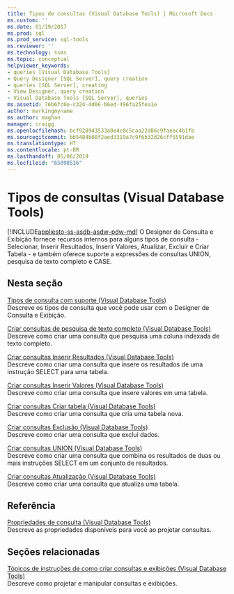 ```yaml
---
title: Tipos de consultas (Visual Database Tools) | Microsoft Docs
ms.custom: ''
ms.date: 01/19/2017
ms.prod: sql
ms.prod_service: sql-tools
ms.reviewer: ''
ms.technology: ssms
ms.topic: conceptual
helpviewer_keywords:
- queries [Visual Database Tools]
- Query Designer [SQL Server], query creation
- queries [SQL Server], creating
- View Designer, query creation
- Visual Database Tools [SQL Server], queries
ms.assetid: 76b6fc0e-c324-4d66-b6ed-496fa25fea1e
author: markingmyname
ms.author: maghan
manager: craigg
ms.openlocfilehash: bcf928943533a0e4c0c5caa22d86c9faeac4b1fb
ms.sourcegitcommit: bb5484b08f2aed3319a7c9f6b32d26cff5591dae
ms.translationtype: HT
ms.contentlocale: pt-BR
ms.lasthandoff: 05/06/2019
ms.locfileid: "65098516"
---
```

# <a name="types-of-queries-visual-database-tools"></a>Tipos de consultas (Visual Database Tools)
[!INCLUDE[appliesto-ss-asdb-asdw-pdw-md](../../includes/appliesto-ss-asdb-asdw-pdw-md.md)]
O Designer de Consulta e Exibição fornece recursos internos para alguns tipos de consulta - Selecionar, Inserir Resultados, Inserir Valores, Atualizar, Excluir e Criar Tabela - e também oferece suporte a expressões de consultas UNION, pesquisa de texto completo e CASE.  
  
## <a name="in-this-section"></a>Nesta seção  
[Tipos de consulta com suporte &#40;Visual Database Tools&#41;](../../ssms/visual-db-tools/supported-query-types-visual-database-tools.md)  
Descreve os tipos de consulta que você pode usar com o Designer de Consulta e Exibição.  
  
[Criar consultas de pesquisa de texto completo &#40;Visual Database Tools&#41;](../../ssms/visual-db-tools/create-full-text-search-queries-visual-database-tools.md)  
Descreve como criar uma consulta que pesquisa uma coluna indexada de texto completo.  
  
[Criar consultas Inserir Resultados &#40;Visual Database Tools&#41;](../../ssms/visual-db-tools/create-insert-results-queries-visual-database-tools.md)  
Descreve como criar uma consulta que insere os resultados de uma instrução SELECT para uma tabela.  
  
[Criar consultas Inserir Valores &#40;Visual Database Tools&#41;](../../ssms/visual-db-tools/create-insert-values-queries-visual-database-tools.md)  
Descreve como criar uma consulta que insere valores em uma tabela.  
  
[Criar consultas Criar tabela &#40;Visual Database Tools&#41;](../../ssms/visual-db-tools/create-make-table-queries-visual-database-tools.md)  
Descreve como criar uma consulta que cria uma tabela nova.  
  
[Criar consultas Exclusão &#40;Visual Database Tools&#41;](../../ssms/visual-db-tools/create-delete-queries-visual-database-tools.md)  
Descreve como criar uma consulta que exclui dados.  
  
[Criar consultas UNION &#40;Visual Database Tools&#41;](../../ssms/visual-db-tools/create-union-queries-visual-database-tools.md)  
Descreve como criar uma consulta que combina os resultados de duas ou mais instruções SELECT em um conjunto de resultados.  
  
[Criar consultas Atualização &#40;Visual Database Tools&#41;](../../ssms/visual-db-tools/create-update-queries-visual-database-tools.md)  
Descreve como criar uma consulta que atualiza uma tabela.  
  
## <a name="reference"></a>Referência  
[Propriedades de consulta &#40;Visual Database Tools&#41;](../../ssms/visual-db-tools/query-properties-visual-database-tools.md)  
Descreve as propriedades disponíveis para você ao projetar consultas.  
  
## <a name="related-sections"></a>Seções relacionadas  
[Tópicos de instruções de como criar consultas e exibições &#40;Visual Database Tools&#41;](../../ssms/visual-db-tools/design-queries-and-views-how-to-topics-visual-database-tools.md)  
Descreve como projetar e manipular consultas e exibições.  
  
